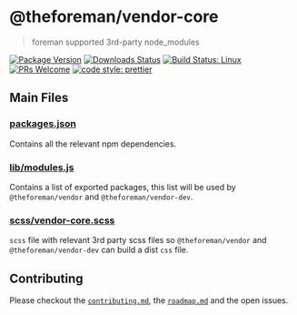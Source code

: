 # @theforeman/vendor-core

> foreman supported 3rd-party node_modules

[![Package Version](https://img.shields.io/npm/v/@theforeman/vendor-core.svg?style=flat-square)](https://www.npmjs.com/package/@theforeman/vendor-core)
[![Downloads Status](https://img.shields.io/npm/dm/@theforeman/vendor-core.svg?style=flat-square)](https://npm-stat.com/charts.html?package=@theforeman/vendor-core&from=2016-04-01)
[![Build Status: Linux](https://img.shields.io/travis/theforeman/foreman-js/master.svg?style=flat-square)](https://travis-ci.org/theforeman/foreman-js)
[![PRs Welcome](https://img.shields.io/badge/PRs-welcome-brightgreen.svg?style=flat-square)](http://makeapullrequest.com)
[![code style: prettier](https://img.shields.io/badge/code_style-prettier-ff69b4.svg?style=flat-square)](https://github.com/prettier/prettier)

## Main Files

### [packages.json](package.json)
Contains all the relevant npm dependencies.

### [lib/modules.js](lib/modules.js)
Contains a list of exported packages, this list will be used by `@theforeman/vendor` and `@theforeman/vendor-dev`.

### [scss/vendor-core.scss](scss/vendor-core.scss)
`scss` file with relevant 3rd party scss files so `@theforeman/vendor` and `@theforeman/vendor-dev` can build a dist `css` file.


## Contributing

Please checkout the [`contributing.md`](../../contributing.md), the [`roadmap.md`](../../roadmap.md) and the open issues.
